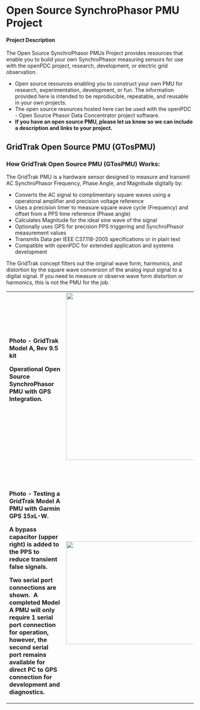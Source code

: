 # Open Source SynchroPhasor PMU Project
#### Project Description
The Open Source SynchroPhasor PMUs Project provides resources that enable you to build your own SynchroPhasor measuring sensors for use with the openPDC project, research, development, or electric grid observation.

* Open source resources enabling you to construct your own PMU for research, experimentation, development, or fun. The information provided here is intended to be reproducible, repeatable, and reusable in your own projects.
* The open source resources hosted here can be used with the openPDC - Open Source Phasor Data Concentrator project software.
* **If you have an open source PMU, please let us know so we can include a description and links to your project.**

## GridTrak Open Source PMU (GTosPMU)
### How GridTrak Open Source PMU (GTosPMU) Works:
The GridTrak PMU is a hardware sensor designed to measure and transmit AC SynchroPhasor Frequency, Phase Angle, and Magnitude digitally by:

* Converts the AC signal to complimentary square waves using a operatonal amplifier and precision voltage reference
* Uses a precision timer to measure square wave cycle (Frequency) and offset from a PPS time reference (Phase angle)
* Calculates Magnitude for the ideal sine wave of the signal
* Optionally uses GPS for precision PPS triggering and SynchroPhasor measurement values
* Transmits Data per IEEE C37.118-2005 specifications or in plain text
* Compatible with openPDC for extended application and systems development

The GridTrak concept filters out the original wave form, harmonics, and distortion by the square wave conversion of the analog input signal to a digital signal. If you need to measure or observe wave form distortion or harmonics, this is not the PMU for the job.

<table style="width: 100%;">
<tbody>
<tr>
<td style="width: 40%;">
<p><strong>Photo - </strong><strong>GridTrak Model A, Rev 9.5 kit</strong></p>
<p><strong>Operational&nbsp;Open Source SynchroPhasor PMU with GPS Integration.</strong></p>
<p>&nbsp;</p>
</td>
<td style="width: 60%;"><strong><img src="http://download.codeplex.com/Download?ProjectName=gridtrak&amp;DownloadId=361556" alt="" width="449" /></strong></td>
</tr>
<tr>
<td style="width: 40%;">
<p><strong>&nbsp;</strong></p>
</td>
<td style="width: 60%;">&nbsp;</td>
</tr>
<tr>
<td style="width: 40%;">
<p><strong>Photo - Testing a GridTrak Model A PMU with Garmin GPS 15xL-W.&nbsp; </strong></p>
<p><strong>A bypass capacitor (upper right)&nbsp;is added to the PPS to reduce transient false signals.</strong></p>
<p><strong>Two serial port connections are shown.&nbsp;&nbsp;A completed&nbsp;Model A PMU will only require 1 serial port connection for operation, however, the second serial port remains available for direct PC to GPS connection for development and diagnostics.&nbsp; </strong></p>
</td>
<td style="width: 60%;"><img src="http://download.codeplex.com/Download?ProjectName=gridtrak&amp;DownloadId=294840" alt="" width="449" height="276" /></td>
</tr>
</tbody>
</table>
